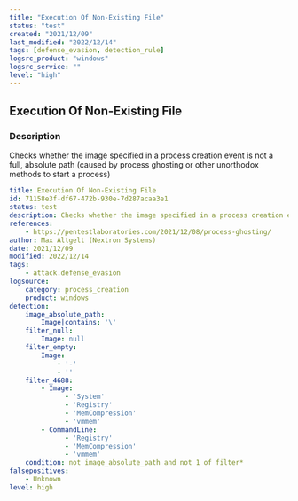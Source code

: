 ```yaml
---
title: "Execution Of Non-Existing File"
status: "test"
created: "2021/12/09"
last_modified: "2022/12/14"
tags: [defense_evasion, detection_rule]
logsrc_product: "windows"
logsrc_service: ""
level: "high"
---
```


## Execution Of Non-Existing File

### Description

Checks whether the image specified in a process creation event is not a full, absolute path (caused by process ghosting or other unorthodox methods to start a process)

```yml
title: Execution Of Non-Existing File
id: 71158e3f-df67-472b-930e-7d287acaa3e1
status: test
description: Checks whether the image specified in a process creation event is not a full, absolute path (caused by process ghosting or other unorthodox methods to start a process)
references:
    - https://pentestlaboratories.com/2021/12/08/process-ghosting/
author: Max Altgelt (Nextron Systems)
date: 2021/12/09
modified: 2022/12/14
tags:
    - attack.defense_evasion
logsource:
    category: process_creation
    product: windows
detection:
    image_absolute_path:
        Image|contains: '\'
    filter_null:
        Image: null
    filter_empty:
        Image:
            - '-'
            - ''
    filter_4688:
        - Image:
              - 'System'
              - 'Registry'
              - 'MemCompression'
              - 'vmmem'
        - CommandLine:
              - 'Registry'
              - 'MemCompression'
              - 'vmmem'
    condition: not image_absolute_path and not 1 of filter*
falsepositives:
    - Unknown
level: high

```
